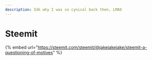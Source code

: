 ```yaml
---
description: Idk why I was so cynical back then, LMAO
---
```


# Steemit

{% embed url="https://steemit.com/steemit/@jakejakejake/steemit-a-questioning-of-motives" %}
